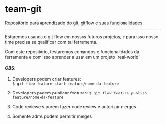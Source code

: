 # team-git

Repositório para aprendizado do git, gitflow e suas funcionalidades.

---

Estaremos usando o git flow em nossos futuros projetos, e para isso nosso time precisa se qualificar com tal ferramenta.

Com este repositório, testaremos comandos e funcionalidades da ferramenta e com isso aprender a usar em um projeto 'real-world'

#### _OBS_:

1. Developers podem criar features:  
   `$ git flow feature start feature/nome-da-feature`

2. Developers podem publicar features:
   `$ git flow feature publish feature/nome-da-feature`

3. Code reviewers porem fazer code review e autorizar merges

4. Somente adms podem permitir merges
